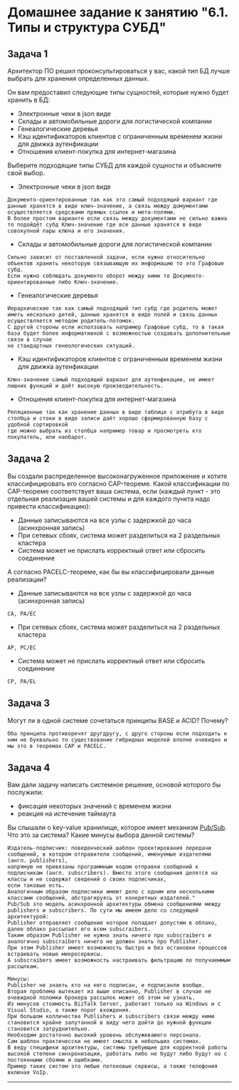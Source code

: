 # Домашнее задание к занятию "6.1. Типы и структура СУБД"

## Задача 1

Архитектор ПО решил проконсультироваться у вас, какой тип БД 
лучше выбрать для хранения определенных данных.

Он вам предоставил следующие типы сущностей, которые нужно будет хранить в БД:

- Электронные чеки в json виде
- Склады и автомобильные дороги для логистической компании
- Генеалогические деревья
- Кэш идентификаторов клиентов с ограниченным временем жизни для движка аутенфикации
- Отношения клиент-покупка для интернет-магазина

Выберите подходящие типы СУБД для каждой сущности и объясните свой выбор.
- Электронные чеки в json виде
```
Документо-ориентированные так как это самый подходящий вариант где данные хранятся в виде ключ-значение, а связь между домументами осуществляется средсвами прямых ссылок и мета-полями.
В более простом варианте если связь между документами не сильно важна то подойдёт субд Ключ-значение где все данные хранятся в виде совокупной пары ключа и его значения.
```
- Склады и автомобильные дороги для логистической компании
```
Сильно зависит от поставленной задачи, если нужно относительно объектов хранить некоторую связывающую их информацию то это Графовые субд.
Если нужно соблюдать документо оборот между ними то Документо-ориентированные либо Ключ-значение.
```
- Генеалогические деревья
```
Иерархические так как самый подходящий тип субд где родитель может иметь несколько детей, данные хранятся в виде полей и связь данных осуществляется методом родитель-потомок.
С другой стороны если исползовать например Графовые субд, то в такая база будет более информативной с возможностью создавать дополнительные связи в случае 
не стандартных генеологических ситуаций.
```
- Кэш идентификаторов клиентов с ограниченным временем жизни для движка аутенфикации
```
Ключ-значение самый подходящий вариант для аутенфикации, не имеет лишних функций и даёт высокую производительность.
```
- Отношения клиент-покупка для интернет-магазина
```
Реляционные так как хранение данных в виде таблице с атрибута в виде столбца и стоки в виде записи даёт хорошо сформированную базу с удобной сортировкой 
где можно выбрать из столбца например товар и просмотреть кто покупатель, или наобарот.
```
## Задача 2

Вы создали распределенное высоконагруженное приложение и хотите классифицировать его согласно 
CAP-теореме. Какой классификации по CAP-теореме соответствует ваша система, если 
(каждый пункт - это отдельная реализация вашей системы и для каждого пункта надо привести классификацию):

- Данные записываются на все узлы с задержкой до часа (асинхронная запись)
- При сетевых сбоях, система может разделиться на 2 раздельных кластера
- Система может не прислать корректный ответ или сбросить соединение

А согласно PACELC-теореме, как бы вы классифицировали данные реализации?

- Данные записываются на все узлы с задержкой до часа (асинхронная запись)
```
CA, PA/EC
```
- При сетевых сбоях, система может разделиться на 2 раздельных кластера
```
AP, PC/EC
```
- Система может не прислать корректный ответ или сбросить соединение
```
CP, PA/EL
```

## Задача 3

Могут ли в одной системе сочетаться принципы BASE и ACID? Почему?
```
Оба принципа противоречят другдругу, с друго стороны если подходить к ним не буквально то существование гибридных моделей вполне очевидно и мы это в теоремах CAP и PACELC.
```
## Задача 4

Вам дали задачу написать системное решение, основой которого бы послужили:

- фиксация некоторых значений с временем жизни
- реакция на истечение таймаута

Вы слышали о key-value хранилище, которое имеет механизм [Pub/Sub](https://habr.com/ru/post/278237/). 
Что это за система? Какие минусы выбора данной системы?
```
Издатель-подписчик: поведенческий шаблон проектирования передачи сообщений, в котором отправители сообщений, именуемые издателями (англ. publishers),
напрямую не привязаны программным кодом отправки сообщений к подписчикам (англ. subscribers). Вместо этого сообщения делятся на классы и не содержат сведений о своих подписчиках, 
если таковые есть. 
Аналогичным образом подписчики имеют дело с одним или несколькими классами сообщений, абстрагируясь от конкретных издателей."
Pub/Sub это модель асинхронной архитектуры обмена сообщениями между publishers и subscribers. По сути мы имеем дело со следующей архитектурой:
Publisher отправляет сообщение которое попадает допустим в облако, далее облако рассылает его всем subscraibers.
Таким образом Publisher не нужно знать ничего про subscraibers и аналогично subscraibers ничего не должен знать про Publisher.
При этом Publisher имеет возможность быстро и без остановки процессов встраивать новые микросервисы.
А subscraibers имеет возможность настраивать фильтрацию по получаеммым рассылкам.

Минусы:
Publisher не знаеть кто на него подписан, и подписанли вообще.
Вторая проблема вытекает из выше описанно, Publisher в случае не очевидной поломки брокера рассылок может об этом не узнать.
Из минусов стоимость BizTalk Server, работает только на Windows и с Visual Studio, а также порог вхождения.
При большом колличестве Publishers и subscribers связи между ними становится крайне запутанной в виду чего дойти до нужной функции становится затруднительно.
Необходим достаточно высокий уровень обслуживаюего персонала.
Сам шаблон практичесски не имеет смысла в небольших системах.
В веду специфики архитектуры, системы требующие для корректной работы высокой степени синхронизации, работать либо не будут либо будут но с постоянными сбоями и ошибками.
Пример таких систем это любые потоковые сервисы, а также телефония включая VoIp.
```
---
